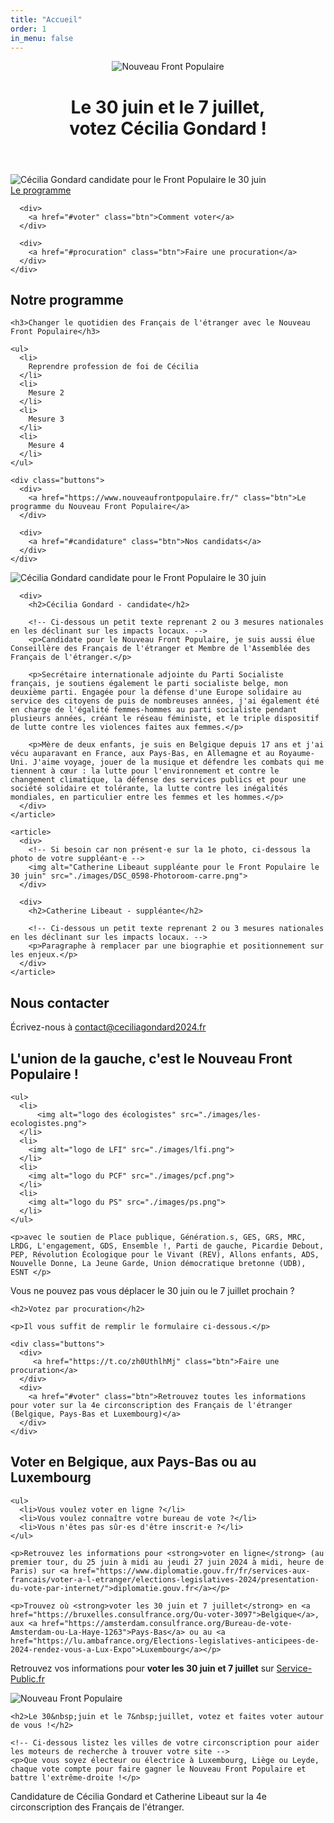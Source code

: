 ```yaml
---
title: "Accueil"
order: 1
in_menu: false
---
```

<header>
  <div>
    <img src="./images/logo-NFP.png" alt="Nouveau Front Populaire" />
  </div>

  <div>
    <h1>Le 30 juin et le 7 juillet, <br />votez Cécilia Gondard !</h1>
  </div>
</header>

<section class="entete">
  <div>
    <img alt="Cécilia Gondard candidate pour le Front Populaire le 30 juin" src="./images/JJZ_4234_ok-Photoroom(1).png">
  </div>
    <div class="buttons">
      <div>
        <a href="#programme" class="btn">Le programme</a>
      </div>

      <div>
        <a href="#voter" class="btn">Comment voter</a>
      </div>

      <div>
        <a href="#procuration" class="btn">Faire une procuration</a>
      </div>
    </div>
  </div>
</section>

<section id="programme">
  <div>
    <h2>Notre programme</h2>

    <h3>Changer le quotidien des Français de l'étranger avec le Nouveau Front Populaire</h3>

    <ul>
      <li>
        Reprendre profession de foi de Cécilia
      </li>
      <li>
        Mesure 2
      </li>
      <li>
        Mesure 3
      </li>
      <li>
        Mesure 4
      </li>
    </ul>

    <div class="buttons">
      <div>
        <a href="https://www.nouveaufrontpopulaire.fr/" class="btn">Le programme du Nouveau Front Populaire</a>
      </div>

      <div>
        <a href="#candidature" class="btn">Nos candidats</a>
      </div>
    </div>
  </div>
</section>

<section id="candidature">
  <div>
    <article>
      <div>
        <!-- Ci-dessous la photo de votre candidat·e -->
        <img alt="Cécilia Gondard candidate pour le Front Populaire le 30 juin" src="./images/JJZ_4234_ok-Photoroom(1).png">
      </div>

      <div>
        <h2>Cécilia Gondard - candidate</h2>
      
        <!-- Ci-dessous un petit texte reprenant 2 ou 3 mesures nationales en les déclinant sur les impacts locaux. -->
        <p>Candidate pour le Nouveau Front Populaire, je suis aussi élue Conseillère des Français de l'étranger et Membre de l'Assemblée des Français de l'étranger.</p>

        <p>Secrétaire internationale adjointe du Parti Socialiste français, je soutiens également le parti socialiste belge, mon deuxième parti. Engagée pour la défense d'une Europe solidaire au service des citoyens de puis de nombreuses années, j'ai également été en charge de l'égalité femmes-hommes au parti socialiste pendant plusieurs années, créant le réseau féministe, et le triple dispositif de lutte contre les violences faites aux femmes.</p>

        <p>Mère de deux enfants, je suis en Belgique depuis 17 ans et j'ai vécu auparavant en France, aux Pays-Bas, en Allemagne et au Royaume-Uni. J'aime voyage, jouer de la musique et défendre les combats qui me tiennent à cœur : la lutte pour l'environnement et contre le changement climatique, la défense des services publics et pour une société solidaire et tolérante, la lutte contre les inégalités mondiales, en particulier entre les femmes et les hommes.</p>
      </div>
    </article>
  
    <article>
      <div>
        <!-- Si besoin car non présent·e sur la 1e photo, ci-dessous la photo de votre suppléant·e -->
        <img alt="Catherine Libeaut suppléante pour le Front Populaire le 30 juin" src="./images/DSC_0598-Photoroom-carre.png">
      </div>

      <div>
        <h2>Catherine Libeaut - suppléante</h2>

        <!-- Ci-dessous un petit texte reprenant 2 ou 3 mesures nationales en les déclinant sur les impacts locaux. -->
        <p>Paragraphe à remplacer par une biographie et positionnement sur les enjeux.</p>
      </div>
    </article>
  </div>
</section>

<section class="contact">
  <div>
    <h2>Nous contacter</h2>
    <p>Écrivez-nous à <a href="mailto:contact@ceciliagondard2024.fr">contact@ceciliagondard2024.fr</a></p>
  </div>
</section>

<section class="logos_partis">
  <div>
    <h2>L'union de la gauche, c'est le Nouveau Front Populaire !</h2>

    <ul>
      <li>
          <img alt="logo des écologistes" src="./images/les-ecologistes.png">
      </li>
      <li>
        <img alt="logo de LFI" src="./images/lfi.png">
      </li>
      <li>
        <img alt="logo du PCF" src="./images/pcf.png">
      </li>
      <li>
        <img alt="logo du PS" src="./images/ps.png">
      </li>
    </ul>

    <p>avec le soutien de Place publique, Génération.s, GES, GRS, MRC, LRDG, L'engagement, GDS, Ensemble !, Parti de gauche, Picardie Debout, PEP, Révolution Écologique pour le Vivant (REV), Allons enfants, ADS, Nouvelle Donne, La Jeune Garde, Union démocratique bretonne (UDB), ESNT </p>
  </div>
</section>

<section id="procuration">
  <div>
    <p>Vous ne pouvez pas vous déplacer le 30&nbsp;juin ou le 7&nbsp;juillet prochain ?</p>
  
    <h2>Votez par procuration</h2>
  
    <p>Il vous suffit de remplir le formulaire ci-dessous.</p>

    <div class="buttons">
      <div>
         <a href="https://t.co/zh0UthlhMj" class="btn">Faire une procuration</a>
      </div>
      <div>
        <a href="#voter" class="btn">Retrouvez toutes les informations pour voter sur la 4e circonscription des Français de l'étranger (Belgique, Pays-Bas et Luxembourg)</a>
      </div>
    </div>
  </div>
</section>

<section id="voter">
  <div>
    <h2>Voter en Belgique, aux Pays-Bas ou au Luxembourg</h2>

    <ul>
      <li>Vous voulez voter en ligne ?</li>
      <li>Vous voulez connaître votre bureau de vote ?</li>
      <li>Vous n'êtes pas sûr·es d'être inscrit·e ?</li>
    </ul>

    <p>Retrouvez les informations pour <strong>voter en ligne</strong> (au premier tour, du 25 juin à midi au jeudi 27 juin 2024 à midi, heure de Paris) sur <a href="https://www.diplomatie.gouv.fr/fr/services-aux-francais/voter-a-l-etranger/elections-legislatives-2024/presentation-du-vote-par-internet/">diplomatie.gouv.fr</a></p>

    <p>Trouvez où <strong>voter les 30 juin et 7 juillet</strong> en <a href="https://bruxelles.consulfrance.org/Ou-voter-3097">Belgique</a>, aux <a href="https://amsterdam.consulfrance.org/Bureau-de-vote-Amsterdam-ou-La-Haye-1263">Pays-Bas</a> ou au <a href="https://lu.ambafrance.org/Elections-legislatives-anticipees-de-2024-rendez-vous-a-Lux-Expo">Luxembourg</a></p>

<p>Retrouvez vos informations pour <strong>voter les 30 juin et 7 juillet</strong> sur <a href="https://www.service-public.fr/particuliers/vosdroits/R51788">Service-Public.fr</a></p>
  </div>
</section>

<section class="villes">
  <div>
    <img src="./images/logo-NFP-rouge.png" alt="Nouveau Front Populaire">
    
    <h2>Le 30&nbsp;juin et le 7&nbsp;juillet, votez et faites voter autour de vous !</h2>
    
    <!-- Ci-dessous listez les villes de votre circonscription pour aider les moteurs de recherche à trouver votre site -->
    <p>Que vous soyez électeur ou électrice à Luxembourg, Liège ou Leyde, chaque vote compte pour faire gagner le Nouveau Front Populaire et battre l'extrême-droite !</p>
  </div>
</section>

<section class="footer">
    Candidature de Cécilia Gondard et Catherine Libeaut sur la 4e circonscription des Français de l'étranger.
</section> 